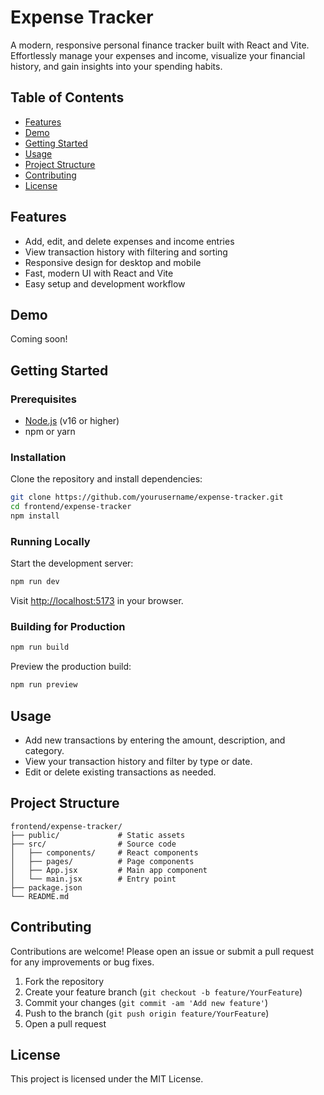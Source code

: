# Expense Tracker

A modern, responsive personal finance tracker built with React and Vite. Effortlessly manage your expenses and income, visualize your financial history, and gain insights into your spending habits.

## Table of Contents

- [Features](#features)
- [Demo](#demo)
- [Getting Started](#getting-started)
- [Usage](#usage)
- [Project Structure](#project-structure)
- [Contributing](#contributing)
- [License](#license)

## Features

- Add, edit, and delete expenses and income entries
- View transaction history with filtering and sorting
- Responsive design for desktop and mobile
- Fast, modern UI with React and Vite
- Easy setup and development workflow

## Demo

Coming soon!

## Getting Started

### Prerequisites

- [Node.js](https://nodejs.org/) (v16 or higher)
- npm or yarn

### Installation

Clone the repository and install dependencies:

```bash
git clone https://github.com/yourusername/expense-tracker.git
cd frontend/expense-tracker
npm install
```

### Running Locally

Start the development server:

```bash
npm run dev
```

Visit [http://localhost:5173](http://localhost:5173) in your browser.

### Building for Production

```bash
npm run build
```

Preview the production build:

```bash
npm run preview
```

## Usage

- Add new transactions by entering the amount, description, and category.
- View your transaction history and filter by type or date.
- Edit or delete existing transactions as needed.

## Project Structure

```
frontend/expense-tracker/
├── public/             # Static assets
├── src/                # Source code
│   ├── components/     # React components
│   ├── pages/          # Page components
│   ├── App.jsx         # Main app component
│   └── main.jsx        # Entry point
├── package.json
└── README.md
```

## Contributing

Contributions are welcome! Please open an issue or submit a pull request for any improvements or bug fixes.

1. Fork the repository
2. Create your feature branch (`git checkout -b feature/YourFeature`)
3. Commit your changes (`git commit -am 'Add new feature'`)
4. Push to the branch (`git push origin feature/YourFeature`)
5. Open a pull request

## License

This project is licensed under the MIT License.
